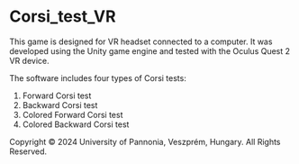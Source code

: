 # Corsi_test_VR
This game is designed for VR headset connected to a computer. 
It was developed using the Unity game engine and tested with the Oculus Quest 2 VR device.

The software includes four types of Corsi tests:
1. Forward Corsi test
2. Backward Corsi test
3. Colored Forward Corsi test
4. Colored Backward Corsi test

Copyright © 2024 University of Pannonia, Veszprém, Hungary. All Rights Reserved.
